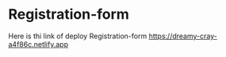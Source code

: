# Registration-form
Here is thi link of deploy Registration-form 
https://dreamy-cray-a4f86c.netlify.app
